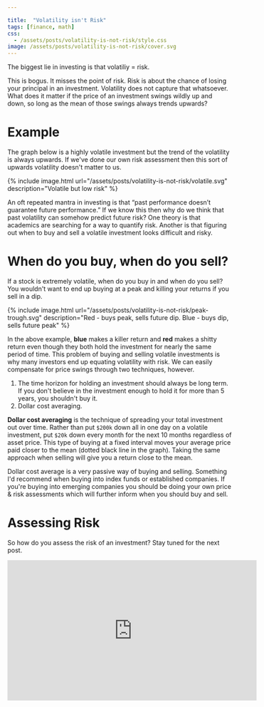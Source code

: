 ```yaml
---

title:  "Volatility isn't Risk"
tags: [finance, math]
css:
  - /assets/posts/volatility-is-not-risk/style.css
image: /assets/posts/volatility-is-not-risk/cover.svg
---
```


The biggest lie in investing is that volatiliy = risk.

This is bogus. It misses the point of risk. Risk is about the chance of losing your principal in an investment. Volatility does not capture that whatsoever. What does it matter if the price of an investment swings wildly up and down, so long as the mean of those swings always trends upwards?

# Example

The graph below is a highly volatile investment but the trend of the volatility is always upwards. If we've done our own risk assessment then this sort of upwards volatility doesn't matter to us.

{% include image.html url="/assets/posts/volatility-is-not-risk/volatile.svg" description="Volatile but low risk" %}

An oft repeated mantra in investing is that “past performance doesn’t guarantee future performance.” If we know this then why do we think that past volatility can somehow predict future risk? One theory is that academics are searching for a way to quantify risk. Another is that figuring out when to buy and sell a volatile investment looks difficult and risky.

# When do you buy, when do you sell?

If a stock is extremely volatile, when do you buy in and when do you sell? You wouldn't want to end up buying at a peak and killing your returns if you sell in a dip.

{% include image.html url="/assets/posts/volatility-is-not-risk/peak-trough.svg" description="Red - buys peak, sells future dip. Blue - buys dip, sells future peak" %}

In the above example, **<span class="blue">blue</span>** makes a killer return and **<span class="red">red</span>** makes a shitty return even though they both hold the investment for nearly the same period of time. This problem of buying and selling volatile investments is why many investors end up equating volatility with risk. We can easily compensate for price swings through two techniques, however.

1. The time horizon for holding an investment should always be long term. If you don't believe in the investment enough to hold it for more than 5 years, you shouldn't buy it.
2. Dollar cost averaging.

**Dollar cost averaging** is the technique of spreading your total investment out over time. Rather than put `$200k` down all in one day on a volatile investment, put `$20k` down every month for the next 10 months regardless of asset price. This type of buying at a fixed interval moves your average price paid closer to the mean (dotted black line in the graph). Taking the same approach when selling will give you a return close to the mean.

Dollar cost average is a very passive way of buying and selling. Something I'd recommend when buying into index funds or established companies. If you're buying into emerging companies you should be doing your own price & risk assessments which will further inform when you should buy and sell.

# Assessing Risk

So how do you assess the risk of an investment? Stay tuned for the next post.

<center><iframe width="560" height="315" src="https://www.youtube.com/embed/KmQk4zkrdzU" frameborder="0" allow="accelerometer; autoplay; clipboard-write; encrypted-media; gyroscope; picture-in-picture" allowfullscreen></iframe><center>
